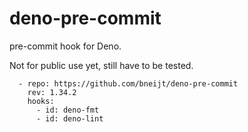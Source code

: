 # deno-pre-commit

pre-commit hook for Deno.

Not for public use yet, still have to be tested.

```
  - repo: https://github.com/bneijt/deno-pre-commit
    rev: 1.34.2
    hooks:
      - id: deno-fmt
      - id: deno-lint
```
